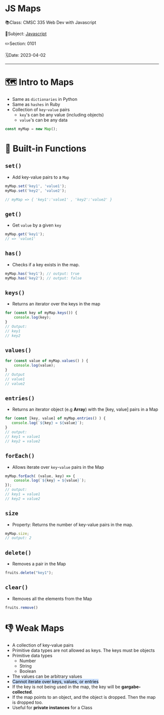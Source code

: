 # JS Maps

📚Class: CMSC 335 Web Dev with Javascript

📘Subject: <a href="https://github.com/lamula21/cheat-sheets/blob/main/Javascript">Javascript</a>

✏️Section: 0101

🗓️Date: 2023-04-02

---

# 🗺️ Intro to Maps
- Same as `dictionaries` in Python
- Same as `hashes` in Ruby
- Collection of `key`-`value` pairs
	- `key`'s can be any value (including objects)
	- `value`'s can be any data

```js
const myMap = new Map();
```


# 🔨 Built-in Functions
## `set()`
- Add key-value pairs to a `Map`
```js
myMap.set('key1', 'value1'); 
myMap.set('key2', 'value2');

// myMap => { 'key1':'value1' , 'key2':'value2' }
```


## `get()`
- Get `value` by a given `key`
```js
myMap.get('key1');
// => 'value1'
```


## `has()`
- Checks if a key exists in the map.
```js
myMap.has('key1'); // output: true 
myMap.has('key2'); // output: false
```


## `keys()`
- Returns an iterator over the keys in the map
```javascript
for (const key of myMap.keys()) { 
    console.log(key);
}
// Output:
// key1
// key2
```


## `values()`
```js
for (const value of myMap.values() ) { 
    console.log(value); 
}
// Output
// value1
// value2
```


## `entries()`
- Returns an iterator object (e.g **Array**) with the [key, value] pairs in a Map
```js
for (const [key, value] of myMap.entries() ) { 
   console.log(`${key} = ${value}`);
}
// output:
// key1 = value1 
// key2 = value2
```


## `forEach()`
- Allows iterate over `key`-`value` pairs in the Map
```js
myMap.forEach( (value, key) => { 
    console.log(`${key} = ${value}`);
});
// output:
// key1 = value1 
// key2 = value2
```

## `size`
- Property: Returns the number of key-value pairs in the map.
```js
myMap.size; 
// output: 2
```

## `delete()`
- Removes a pair in the Map
```js
fruits.delete("key1");
```


## `clear()`
- Removes all the elements from the Map
```js
fruits.remove()
``` 


# 👎 Weak Maps
- A collection of key-value pairs
- Primitive data types are not allowed as keys. The keys must be objects
- Primitive data types
	- Number
	- String
	- Boolean
- The values can be arbitrary values
- <mark style="background: #ADCCFFA6;">Cannot iterate over keys, values, or entries</mark>
- If the key is not being used in the map, the key will be **gargabe-collected**.
- If the map points to an object, and the object is dropped. Then the map is dropped too.
- Useful for **private instances** for a Class